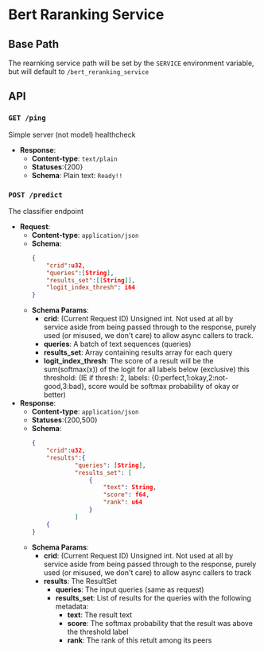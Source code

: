 # Bert Raranking Service

## Base Path
The rearnking service path will be set by the `SERVICE` environment variable, but will default to `/bert_reranking_service`

## API
### `GET /ping`
Simple server (not model) healthcheck
- **Response**: 
    - **Content-type**: `text/plain`
    - **Statuses**:{200}
    - **Schema**: Plain text: `Ready!!`
### `POST /predict`
The classifier endpoint
- **Request**: 
    - **Content-type**: `application/json`
    - **Schema**:
        ```json
        {
            "crid":u32,
            "queries":[String],
            "results_set":[[String]],
            "logit_index_thresh": i64
        }
        ```
    - **Schema Params**:
        - **crid**: (Current Request ID) Unsigned int. Not used at all by service aside from being passed through to the response, purely used (or misused, we don't care) to allow async callers to track. 
        - **queries**: A batch of text sequences (queries)
        - **results_set**: Array containing results array for each query
        - **logit_index_thresh**: The score of a result will be the sum(softmax(x)) of the logit for all labels below (exclusive) this threshold: (IE if thresh: 2, labels: {0:perfect,1:okay,2:not-good,3:bad}, score would be softmax probability of okay or better)
- **Response**: 
    - **Content-type**: `application/json`
    - **Statuses**:{200,500}
    - **Schema**:
        ```json
        {
            "crid":u32,
            "results":{ 
                    "queries": [String],
                    "results_set": [
                        {
                            "text": String,
                            "score": f64,
                            "rank": u64
                        }
                    ]
            {
        }
        ```
    - **Schema Params**:
        - **crid**: (Current Request ID) Unsigned int. Not used at all by service aside from being passed through to the response, purely used (or misused, we don't care) to allow async callers to track
        - **results**: The ResultSet
            - **queries**: The input queries (same as request)
            - **results_set**: List of results for the queries with the following metadata:
                - **text**: The result text
                - **score**: The softmax probability that the result was above the threshold label
                - **rank**: The rank of this retult among its peers